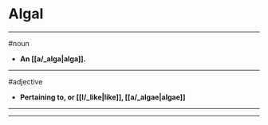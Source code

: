 # Algal
---
#noun
- **An [[a/_alga|alga]].**
---
#adjective
- **Pertaining to, or [[l/_like|like]], [[a/_algae|algae]]**
---
---
